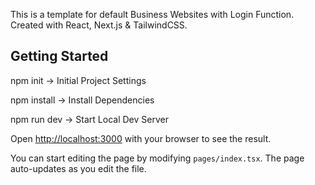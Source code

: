 This is a template for default Business Websites with Login Function. Created with React, Next.js & TailwindCSS.

## Getting Started

npm init -> Initial Project Settings

npm install -> Install Dependencies

npm run dev -> Start Local Dev Server

Open [http://localhost:3000](http://localhost:3000) with your browser to see the result.

You can start editing the page by modifying `pages/index.tsx`. The page auto-updates as you edit the file.

